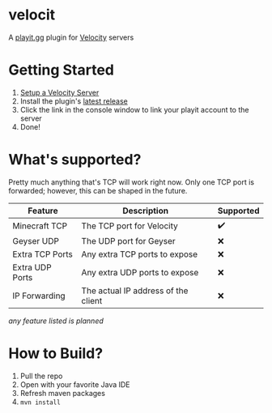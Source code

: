 # velocit
A [playit.gg](https://playit.gg) plugin for [Velocity](https://github.com/PaperMC/Velocity) servers

# Getting Started

1. [Setup a Velocity Server](https://docs.papermc.io/velocity/getting-started)
2. Install the plugin's [latest release](https://github.com/200Tigersbloxed/velocit/releases/latest)
3. Click the link in the console window to link your playit account to the server
4. Done!

# What's supported?

Pretty much anything that's TCP will work right now. Only one TCP port is forwarded; however, this can be shaped in the future.

Feature | Description | Supported
--- | --- | ---
Minecraft TCP | The TCP port for Velocity | ✔️
Geyser UDP | The UDP port for Geyser | ❌
Extra TCP Ports | Any extra TCP ports to expose | ❌
Extra UDP Ports | Any extra UDP ports to expose | ❌
IP Forwarding | The actual IP address of the client | ❌

*any feature listed is planned*

# How to Build?

1. Pull the repo
2. Open with your favorite Java IDE
3. Refresh maven packages
4. `mvn install`